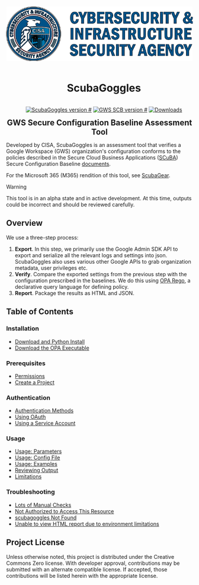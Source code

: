 
![CISA Logo](docs/images/cisa.png)
<div align='center' style="margin:0;" id="user-content-toc">
  <ul>
    <h1 style="display: inline-block;">ScubaGoggles</h1>
  </ul>
  <ul>
        <a href="https://github.com/cisagov/ScubaGoggles/releases">
        <img src="https://img.shields.io/badge/ScubaGoggles-v0.3.0-%2385B065?labelColor=%23005288"  alt="ScubaGoggles version #"></a>
        <a href="https://github.com/cisagov/ScubaGoggles/tree/main/baselines">
        <img src="https://img.shields.io/badge/GWS_SCB-v0.3-%2385B065?labelColor=%23005288" alt="GWS SCB version #"></a>
        <a href="">
        <img src="https://img.shields.io/github/downloads/cisagov/ScubaGoggles/total.svg"  alt="Downloads"></a>
  </ul>
</div>
<h2 align='center' style="margin:0;">GWS Secure Configuration Baseline Assessment Tool </h2>

Developed by CISA, ScubaGoggles is an assessment tool that verifies a Google
Workspace (GWS) organization's configuration conforms to the policies
described in the Secure Cloud Business Applications
([SCuBA](https://cisa.gov/scuba)) Secure Configuration
Baseline [documents](scubagoggles/baselines/README.md).

For the Microsoft 365 (M365) rendition of this tool, see [ScubaGear](https://github.com/cisagov/ScubaGear).

> [!WARNING]
> This tool is in an alpha state and in active development. At this time, outputs could be incorrect and should be reviewed carefully.

## Overview
We use a three-step process:
1. **Export**. In this step, we primarily use the Google Admin SDK API to export and serialize all the relevant logs and settings into json. ScubaGoggles also uses various other Google APIs to grab organization metadata, user privileges etc.
2. **Verify**. Compare the exported settings from the previous step with the configuration prescribed in the baselines. We do this using [OPA Rego](https://www.openpolicyagent.org/docs/latest/policy-language/#what-is-rego), a declarative query language for defining policy.
3. **Report**. Package the results as HTML and JSON.

## Table of Contents

### Installation

- [Download and Python Install](docs/installation/DownloadAndInstall.md)
- [Download the OPA Executable](docs/installation/OPA.md)

### Prerequisites

- [Permissions](docs/prerequisites/Prerequisites.md#permissions)
- [Create a Project](docs/prerequisites/Prerequisites.md#create-a-project)

### Authentication
- [Authentication Methods](docs/authentication/AuthenticationMethods.md)
- [Using OAuth](docs/authentication/OAuth.md)
- [Using a Service Account](docs/authentication/ServiceAccount.md)

### Usage

- [Usage: Parameters](docs/usage/Parameters.md)
- [Usage: Config File](docs/usage/Config.md)
- [Usage: Examples](docs/usage/Examples.md)
- [Reviewing Output](docs/usage/ReviewOutput.md)
- [Limitations](docs/usage/Limitations.md)

### Troubleshooting
- [Lots of Manual Checks](docs/troubleshooting/Troubleshooting.md#lots-of-manual-checks)
- [Not Authorized to Access This Resource](docs/troubleshooting/Troubleshooting.md#not-authorized-to-access-this-resource)
- [scubagoggles Not Found](docs/troubleshooting/Troubleshooting.md#scubagoggles-not-found)
- [Unable to view HTML report due to environment limitations](docs/troubleshooting/Troubleshooting.md#unable-to-view-html-report-due-to-environment-limitations)

## Project License
Unless otherwise noted, this project is distributed under the Creative
Commons Zero license. With developer approval, contributions may be
submitted with an alternate compatible license. If accepted, those
contributions will be listed herein with the appropriate license.
